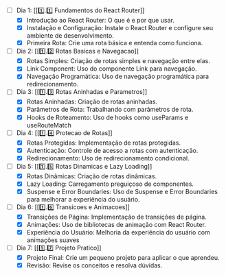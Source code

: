 

- [ ] Dia 1: [[1️⃣.1️⃣ Fundamentos do React Router]]
	- [x] Introdução ao React Router: O que é e por que usar.
	- [x] Instalação e Configuração: Instale o React Router e configure seu ambiente de desenvolvimento.
	- [x] Primeira Rota: Crie uma rota básica e entenda como funciona.

- [ ] Dia 2: [[1️⃣.2️⃣ Rotas Basicas e Navegacao]]
	- [x] Rotas Simples: Criação de rotas simples e navegação entre elas.  
	- [x] Link Component: Uso do componente Link para navegação.  
	- [x] Navegação Programática: Uso de navegação programática para redirecionamento.

- [ ] Dia 3: [[1️⃣.3️⃣ Rotas Aninhadas e Parametros]]
	- [x] Rotas Aninhadas: Criação de rotas aninhadas.  
	- [x] Parâmetros de Rota: Trabalhando com parâmetros de rota.  
	- [x] Hooks de Roteamento: Uso de hooks como useParams e useRouteMatch

- [ ] Dia 4: [[1️⃣.4️⃣ Protecao de Rotas]]
	- [x] Rotas Protegidas: Implementação de rotas protegidas.  
	- [x] Autenticação: Controle de acesso a rotas com autenticação.  
	- [x] Redirecionamento: Uso de redirecionamento condicional.

- [ ] Dia 5: [[1️⃣.5️⃣ Rotas Dinamicas e Lazy Loading]]
	- [x] Rotas Dinâmicas: Criação de rotas dinâmicas.  
	- [x] Lazy Loading: Carregamento preguiçoso de componentes.  
	- [x] Suspense e Error Boundaries: Uso de Suspense e Error Boundaries para melhorar a experiência do usuário.

- [ ] Dia 6: [[1️⃣.6️⃣ Transicoes e Animacoes]]
	- [x] Transições de Página: Implementação de transições de página.  
	- [x] Animações: Uso de bibliotecas de animação com React Router.  
	- [x] Experiência do Usuário: Melhoria da experiência do usuário com animações suaves

- [ ] Dia 7: [[1️⃣.7️⃣ Projeto Pratico]]
	- [x] Projeto Final: Crie um pequeno projeto para aplicar o que aprendeu.  
	- [x] Revisão: Revise os conceitos e resolva dúvidas.
